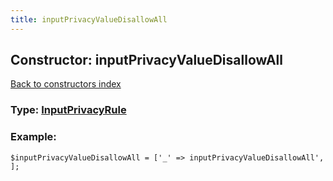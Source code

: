 ```yaml
---
title: inputPrivacyValueDisallowAll
---
```

## Constructor: inputPrivacyValueDisallowAll  
[Back to constructors index](index.md)






### Type: [InputPrivacyRule](../types/InputPrivacyRule.md)


### Example:

```
$inputPrivacyValueDisallowAll = ['_' => inputPrivacyValueDisallowAll', ];
```